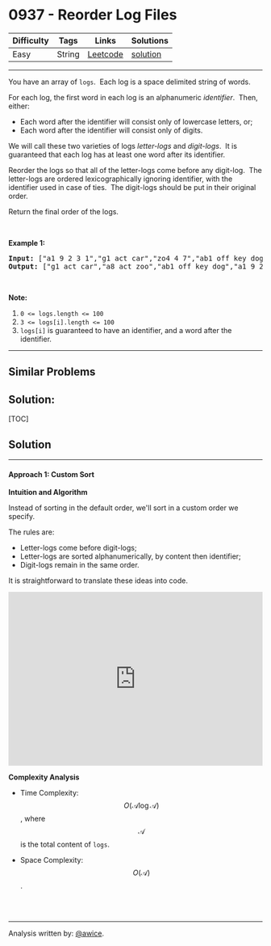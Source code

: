 # 0937 - Reorder Log Files

Difficulty  | Tags | Links | Solutions
----------- | ---- | ----- | -----
Easy | String | [Leetcode](https://leetcode.com/problems/reorder-log-files) | [solution](https://leetcode.com/problems/reorder-log-files/solution/)


-----------

<p>You have an array of <code>logs</code>.&nbsp; Each log is a space delimited string of words.</p>

<p>For each log, the first word in each log is an alphanumeric <em>identifier</em>.&nbsp; Then, either:</p>

<ul>
	<li>Each word after the identifier will consist only of lowercase letters, or;</li>
	<li>Each word after the identifier will consist only of digits.</li>
</ul>

<p>We will call these two varieties of logs <em>letter-logs</em> and <em>digit-logs</em>.&nbsp; It is guaranteed that each log has at least one word after its identifier.</p>

<p>Reorder the logs so that all of the letter-logs come before any digit-log.&nbsp; The letter-logs are ordered lexicographically ignoring identifier, with the identifier used in case of ties.&nbsp; The digit-logs should be put in their original order.</p>

<p>Return the final order of the logs.</p>

<p>&nbsp;</p>

<div>
<p><strong>Example 1:</strong></p>

<pre>
<strong>Input: </strong><span id="example-input-1-1">[&quot;a1 9 2 3 1&quot;,&quot;g1 act car&quot;,&quot;zo4 4 7&quot;,&quot;ab1 off key dog&quot;,&quot;a8 act zoo&quot;]</span>
<strong>Output: </strong><span id="example-output-1">[&quot;g1 act car&quot;,&quot;a8 act zoo&quot;,&quot;ab1 off key dog&quot;,&quot;a1 9 2 3 1&quot;,&quot;zo4 4 7&quot;]</span>
</pre>

<p>&nbsp;</p>

<p><strong>Note:</strong></p>

<ol>
	<li><code>0 &lt;= logs.length &lt;= 100</code></li>
	<li><code>3 &lt;= logs[i].length &lt;= 100</code></li>
	<li><code>logs[i]</code> is guaranteed to have an identifier, and a word after the identifier.</li>
</ol>
</div>


-----------


## Similar Problems




## Solution:

[TOC]

## Solution
---
#### Approach 1: Custom Sort

**Intuition and Algorithm**

Instead of sorting in the default order, we'll sort in a custom order we specify.

The rules are:

* Letter-logs come before digit-logs;
* Letter-logs are sorted alphanumerically, by content then identifier;
* Digit-logs remain in the same order.

It is straightforward to translate these ideas into code.

<iframe src="https://leetcode.com/playground/htguhttj/shared" frameBorder="0" width="100%" height="344" name="htguhttj"></iframe>

**Complexity Analysis**

* Time Complexity:  $$O(\mathcal{A}\log \mathcal{A})$$, where $$\mathcal{A}$$ is the total content of `logs`.

* Space Complexity:  $$O(\mathcal{A})$$.
<br />
<br />


---


Analysis written by: [@awice](https://leetcode.com/awice).

